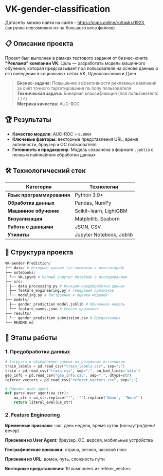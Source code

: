 # VK-gender-classification
Датасеты можно найти на сайте - https://cups.online/ru/tasks/1923, (загрузка невозможно из-за большого веса файлов)

## 📋 Описание проекта

Проект был выполнен в рамках тестового задания от бизнес-юнита **"Реклама" компании VK**. Цель — разработать модель машинного обучения, которая предсказывает пол пользователя на основе данных о его поведении в социальных сетях VK, Одноклассники и Дзен.

> **Бизнес-задача:** Повышение эффективности рекламных кампаний за счёт точного таргетирования по полу пользователя  
> **Техническая задача:** Бинарная классификация (пол пользователя: `1` / `0`)  
> **Метрика качества:** AUC-ROC

## 🏆 Результаты

- **Качество модели:** AUC-ROC = `0.8904`
- **Ключевые факторы:** векторные представления URL, время активности, браузер и ОС пользователя
- **Готовность к продакшену:** Модель сохранена в формате `.joblib` с полным пайплайном обработки данных

## 🛠 Технологический стек

| Категория | Технологии |
|-----------|------------|
| **Язык программирования** | Python 3.9+ |
| **Обработка данных** | Pandas, NumPy |
| **Машинное обучение** | Scikit-learn, LightGBM |
| **Визуализация** | Matplotlib, Seaborn |
| **Работа с данными** | JSON, CSV |
| **Утилиты** | Jupyter Notebook, Joblib |

## 📁 Структура проекта
```python
VK-Gender-Prediction/
├── data/ # Исходные данные (не включены в репозиторий)
├── notebooks/
│ └── VK.ipynb # Полный Jupyter Notebook с исследованием
├── src/
│ ├── data_processing.py # Функции предобработки данных
│ ├── feature_engineering.py # Генерация признаков
│ └── modeling.py # Построение и оценка моделей
├── models/
│ ├── gender_prediction_model.joblib # Обученная модель
│ └── feature_names.json # Список признаков
├── results/
│ └── gender_prediction_submission.csv # Предсказания
└── README.md
```

## 🧮 Этапы работы

### 1. Предобработка данных

```python
# Загрузка и объединение данных из различных источников
train_labels = pd.read_csv("train_labels.csv", sep=";")
train = pd.read_csv("train.csv", sep=";", on_bad_lines='skip')
geo_info = pd.read_csv("geo_info.csv", sep=";", dtype=str)
referer_vectors = pd.read_csv("referer_vectors.csv", sep=";")

# Парсинг user_agent
def parse_user_agent(ua_str):
    ua_str = ua_str.replace("'", '"').replace('None', '"None"')
    return literal_eval(ua_str)
```

### 2. Feature Engineering
**Временные признаки**: час, день недели, время суток (ночь/утро/день/вечер)

**Признаки из User Agent**: браузер, ОС, версия, мобильные устройства

**Географические признаки**: страна, регион, часовой пояс

**Признаки из URL**: домен, путь, сложность пути

**Векторные представления**: 10 компонент из referer_vectors
